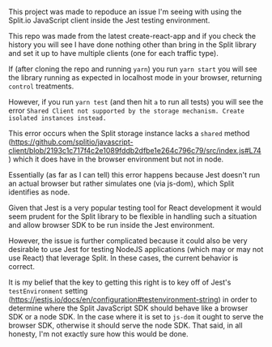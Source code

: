 This project was made to repoduce an issue I'm seeing with
using the Split.io JavaScript client inside the Jest testing
environment.

This repo was made from the latest create-react-app and if you
check the history you will see I have done nothing other than
bring in the Split library and set it up to have multiple clients
(one for each traffic type).

If (after cloning the repo and running `yarn`) you run
`yarn start` you will see the library running as expected in localhost
mode in your browser, returning `control` treatments.

However, if you run `yarn test` (and then hit `a` to run all tests)
you will see the error `Shared Client not supported by the storage mechanism. Create isolated instances instead.`

This error occurs when the Split storage instance lacks a `shared`
method
(https://github.com/splitio/javascript-client/blob/2193c1c717f4c2e1089fddb2dfbe1e264c796c79/src/index.js#L74)
which it does have in the browser environment but not in node.

Essentially (as far as I can tell) this error happens because Jest
doesn't run an actual browser but rather simulates one (via js-dom),
which Split identifies as node.

Given that Jest is a very popular testing tool for React development
it would seem prudent for the Split library to be flexible in handling
such a situation and allow browser SDK to be run inside the Jest
environment.

However, the issue is further complicated because it could also be very
desirable to use Jest for testing NodeJS applications (which may or may
not use React) that leverage Split. In these cases, the current behavior
is correct.

It is my belief that the key to getting this right is to key off of
Jest's `testEnvironment` setting
(https://jestjs.io/docs/en/configuration#testenvironment-string)
in order to determine where the Split JavaScript SDK should behave
like a browser SDK or a node SDK. In the case where it is set to
`js-dom` it ought to serve the browser SDK, otherwise it should serve the node SDK. That said, in all honesty, I'm not
exactly sure how this would be done.
